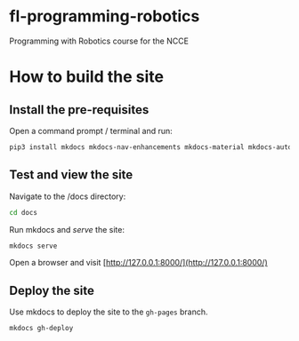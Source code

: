 # fl-programming-robotics
Programming with Robotics course for the NCCE

# How to build the site

## Install the pre-requisites

Open a command prompt / terminal and run:

```bash
pip3 install mkdocs mkdocs-nav-enhancements mkdocs-material mkdocs-autozip
```

## Test and view the site

Navigate to the /docs directory:

```bash
cd docs
```

Run mkdocs and *serve* the site:

```bash
mkdocs serve
```

Open a browser and visit [http://127.0.0.1:8000/](http://127.0.0.1:8000/)

## Deploy the site

Use mkdocs to deploy the site to the `gh-pages` branch.

```bash
mkdocs gh-deploy
```